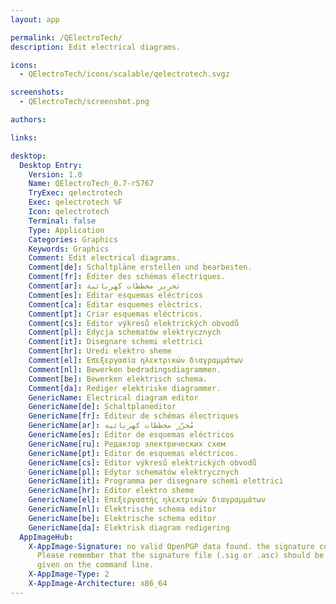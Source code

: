```yaml
---
layout: app

permalink: /QElectroTech/
description: Edit electrical diagrams.

icons:
  - QElectroTech/icons/scalable/qelectrotech.svgz

screenshots:
  - QElectroTech/screenshot.png

authors:

links:

desktop:
  Desktop Entry:
    Version: 1.0
    Name: QElectroTech_0.7-r5767
    TryExec: qelectrotech
    Exec: qelectrotech %F
    Icon: qelectrotech
    Terminal: false
    Type: Application
    Categories: Graphics
    Keywords: Graphics
    Comment: Edit electrical diagrams.
    Comment[de]: Schaltpläne erstellen und bearbeiten.
    Comment[fr]: Éditer des schémas électriques.
    Comment[ar]: تحرير مخططات كهربائية
    Comment[es]: Editar esquemas eléctricos
    Comment[ca]: Editar esquemes elèctrics.
    Comment[pt]: Criar esquemas eléctricos.
    Comment[cs]: Editor výkresů elektrických obvodů
    Comment[pl]: Edycja schematów elektrycznych
    Comment[it]: Disegnare schemi elettrici
    Comment[hr]: Uredi elektro sheme
    Comment[el]: Επεξεργασία ηλεκτρικών διαγραμμάτων
    Comment[nl]: Bewerken bedradingsdiagrammen.
    Comment[be]: Bewerken elektrisch schema.
    Comment[da]: Rediger elektriske diagrammer.
    GenericName: Electrical diagram editor
    GenericName[de]: Schaltplaneditor
    GenericName[fr]: Éditeur de schémas électriques
    GenericName[ar]: مُحرّر مخططات كهربائية
    GenericName[es]: Editor de esquemas eléctricos
    GenericName[ru]: Редактор электрических схем
    GenericName[pt]: Editor de esquemas eléctricos.
    GenericName[cs]: Editor výkresů elektrických obvodů
    GenericName[pl]: Edytor schematów elektrycznych
    GenericName[it]: Programma per disegnare schemi elettrici
    GenericName[hr]: Editor elektro sheme
    GenericName[el]: Επεξεργαστής ηλεκτρικών διαγραμμάτων
    GenericName[nl]: Elektrische schema editor
    GenericName[be]: Elektrische schema editor
    GenericName[da]: Elektrisk diagram redigering
  AppImageHub:
    X-AppImage-Signature: no valid OpenPGP data found. the signature could not be verified.
      Please remember that the signature file (.sig or .asc) should be the first file
      given on the command line.
    X-AppImage-Type: 2
    X-AppImage-Architecture: x86_64
---
```

